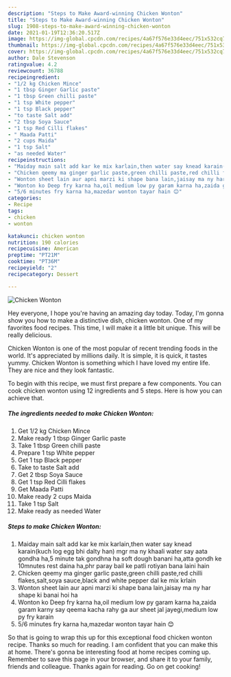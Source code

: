 ```yaml
---
description: "Steps to Make Award-winning Chicken Wonton"
title: "Steps to Make Award-winning Chicken Wonton"
slug: 1908-steps-to-make-award-winning-chicken-wonton
date: 2021-01-19T12:36:20.517Z
image: https://img-global.cpcdn.com/recipes/4a67f576e33d4eec/751x532cq70/chicken-wonton-recipe-main-photo.jpg
thumbnail: https://img-global.cpcdn.com/recipes/4a67f576e33d4eec/751x532cq70/chicken-wonton-recipe-main-photo.jpg
cover: https://img-global.cpcdn.com/recipes/4a67f576e33d4eec/751x532cq70/chicken-wonton-recipe-main-photo.jpg
author: Dale Stevenson
ratingvalue: 4.2
reviewcount: 36788
recipeingredient:
- "1/2 kg Chicken Mince"
- "1 tbsp Ginger Garlic paste"
- "1 tbsp Green chilli paste"
- "1 tsp White pepper"
- "1 tsp Black pepper"
- "to taste Salt add"
- "2 tbsp Soya Sauce"
- "1 tsp Red Cilli flakes"
- " Maada Patti"
- "2 cups Maida"
- "1 tsp Salt"
- "as needed Water"
recipeinstructions:
- "Maiday main salt add kar ke mix karlain,then water say knead karain(kuch log egg bhi dalty han) mgr ma ny khaali water say aata gondha ha,5 minute tak gondhna ha soft dough banani ha,atta gondh ke 10mnutes rest daina ha,phr paray bail ke patli rotiyan bana laini hain"
- "Chicken qeemy ma ginger garlic paste,green chilli paste,red chilli flakes,salt,soya sauce,black and white pepper dal ke mix krlain"
- "Wonton sheet lain aur apni marzi ki shape bana lain,jaisay ma ny har shape ki banai hoi ha"
- "Wonton ko Deep fry karna ha,oil medium low py garam karna ha,zaida garam karny say qeema kacha rahy ga aur sheet jal jayegi,medium low py fry karain"
- "5/6 minutes fry karna ha,mazedar wonton tayar hain 😊"
categories:
- Recipe
tags:
- chicken
- wonton

katakunci: chicken wonton 
nutrition: 190 calories
recipecuisine: American
preptime: "PT21M"
cooktime: "PT36M"
recipeyield: "2"
recipecategory: Dessert

---
```



![Chicken Wonton](https://img-global.cpcdn.com/recipes/4a67f576e33d4eec/751x532cq70/chicken-wonton-recipe-main-photo.jpg)

Hey everyone, I hope you're having an amazing day today. Today, I'm gonna show you how to make a distinctive dish, chicken wonton. One of my favorites food recipes. This time, I will make it a little bit unique. This will be really delicious.



Chicken Wonton is one of the most popular of recent trending foods in the world. It's appreciated by millions daily. It is simple, it is quick, it tastes yummy. Chicken Wonton is something which I have loved my entire life. They are nice and they look fantastic.


To begin with this recipe, we must first prepare a few components. You can cook chicken wonton using 12 ingredients and 5 steps. Here is how you can achieve that.

<!--inarticleads1-->

##### The ingredients needed to make Chicken Wonton:

1. Get 1/2 kg Chicken Mince
1. Make ready 1 tbsp Ginger Garlic paste
1. Take 1 tbsp Green chilli paste
1. Prepare 1 tsp White pepper
1. Get 1 tsp Black pepper
1. Take to taste Salt add
1. Get 2 tbsp Soya Sauce
1. Get 1 tsp Red Cilli flakes
1. Get  Maada Patti
1. Make ready 2 cups Maida
1. Take 1 tsp Salt
1. Make ready as needed Water




<!--inarticleads2-->

##### Steps to make Chicken Wonton:

1. Maiday main salt add kar ke mix karlain,then water say knead karain(kuch log egg bhi dalty han) mgr ma ny khaali water say aata gondha ha,5 minute tak gondhna ha soft dough banani ha,atta gondh ke 10mnutes rest daina ha,phr paray bail ke patli rotiyan bana laini hain
1. Chicken qeemy ma ginger garlic paste,green chilli paste,red chilli flakes,salt,soya sauce,black and white pepper dal ke mix krlain
1. Wonton sheet lain aur apni marzi ki shape bana lain,jaisay ma ny har shape ki banai hoi ha
1. Wonton ko Deep fry karna ha,oil medium low py garam karna ha,zaida garam karny say qeema kacha rahy ga aur sheet jal jayegi,medium low py fry karain
1. 5/6 minutes fry karna ha,mazedar wonton tayar hain 😊




So that is going to wrap this up for this exceptional food chicken wonton recipe. Thanks so much for reading. I am confident that you can make this at home. There's gonna be interesting food at home recipes coming up. Remember to save this page in your browser, and share it to your family, friends and colleague. Thanks again for reading. Go on get cooking!
